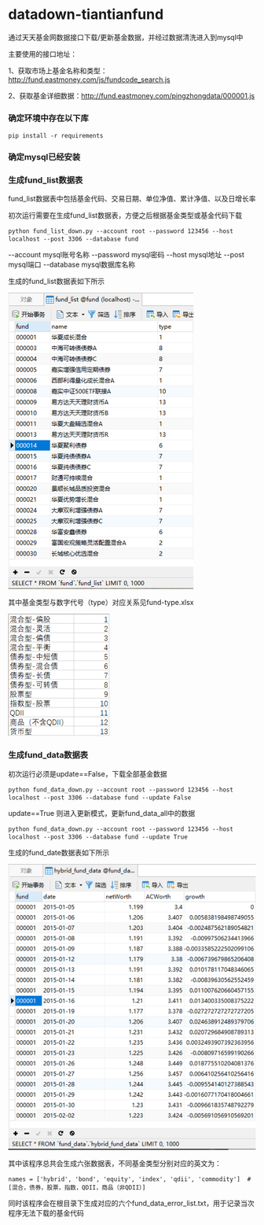 # datadown-tiantianfund
通过天天基金网数据接口下载/更新基金数据，并经过数据清洗进入到mysql中

主要使用的接口地址：

1、获取市场上基金名称和类型：http://fund.eastmoney.com/js/fundcode_search.js

2、获取基金详细数据：http://fund.eastmoney.com/pingzhongdata/000001.js


### 确定环境中存在以下库
```
pip install -r requirements
```

### 确定mysql已经安装

### 生成fund_list数据表

fund_list数据表中包括基金代码、交易日期、单位净值、累计净值、以及日增长率

初次运行需要在生成fund_list数据表，方便之后根据基金类型或基金代码下载
```
python fund_list_down.py --account root --password 123456 --host localhost --post 3306 --database fund
```
--account mysql账号名称  --password mysql密码  --host mysql地址  --post mysql端口  --database mysql数据库名称

生成的fund_list数据表如下所示

![image](image/20220112215523.png)

其中基金类型与数字代号（type）对应关系见fund-type.xlsx

![image](image/20220112220242.png)

### 生成fund_data数据表
初次运行必须是update==False，下载全部基金数据
```
python fund_data_down.py --account root --password 123456 --host localhost --post 3306 --database fund --update False
```

update==True 则进入更新模式，更新fund_data_all中的数据
```
python fund_data_down.py --account root --password 123456 --host localhost --post 3306 --database fund --update True
```

生成的fund_date数据表如下所示

![image](image/20220112220601.png)

其中该程序总共会生成六张数据表，不同基金类型分别对应的英文为：
```
names = ['hybrid', 'bond', 'equity', 'index', 'qdii', 'commodity']  # [混合，债券，股票，指数，QDII，商品（非QDII）]
```

同时该程序会在根目录下生成对应的六个fund_data_error_list.txt，用于记录当次程序无法下载的基金代码
